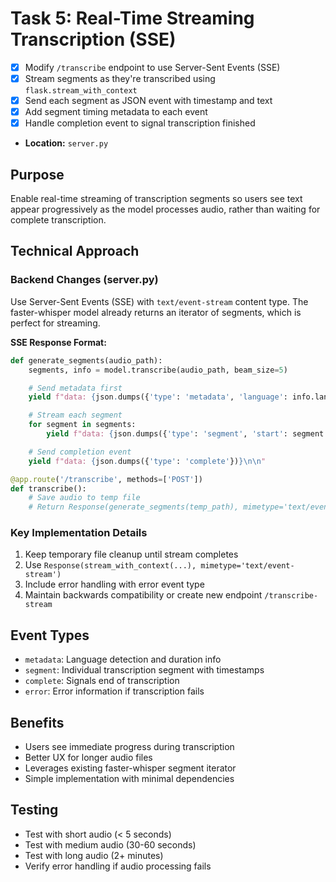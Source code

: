 # Task 5: Real-Time Streaming Transcription (SSE)

- [x] Modify `/transcribe` endpoint to use Server-Sent Events (SSE)
- [x] Stream segments as they're transcribed using `flask.stream_with_context`
- [x] Send each segment as JSON event with timestamp and text
- [x] Add segment timing metadata to each event
- [x] Handle completion event to signal transcription finished
- **Location:** `server.py`

## Purpose
Enable real-time streaming of transcription segments so users see text appear progressively as the model processes audio, rather than waiting for complete transcription.

## Technical Approach

### Backend Changes (server.py)
Use Server-Sent Events (SSE) with `text/event-stream` content type. The faster-whisper model already returns an iterator of segments, which is perfect for streaming.

**SSE Response Format:**
```python
def generate_segments(audio_path):
    segments, info = model.transcribe(audio_path, beam_size=5)

    # Send metadata first
    yield f"data: {json.dumps({'type': 'metadata', 'language': info.language, 'duration': info.duration})}\n\n"

    # Stream each segment
    for segment in segments:
        yield f"data: {json.dumps({'type': 'segment', 'start': segment.start, 'end': segment.end, 'text': segment.text})}\n\n"

    # Send completion event
    yield f"data: {json.dumps({'type': 'complete'})}\n\n"

@app.route('/transcribe', methods=['POST'])
def transcribe():
    # Save audio to temp file
    # Return Response(generate_segments(temp_path), mimetype='text/event-stream')
```

### Key Implementation Details
1. Keep temporary file cleanup until stream completes
2. Use `Response(stream_with_context(...), mimetype='text/event-stream')`
3. Include error handling with error event type
4. Maintain backwards compatibility or create new endpoint `/transcribe-stream`

## Event Types
- `metadata`: Language detection and duration info
- `segment`: Individual transcription segment with timestamps
- `complete`: Signals end of transcription
- `error`: Error information if transcription fails

## Benefits
- Users see immediate progress during transcription
- Better UX for longer audio files
- Leverages existing faster-whisper segment iterator
- Simple implementation with minimal dependencies

## Testing
- Test with short audio (< 5 seconds)
- Test with medium audio (30-60 seconds)
- Test with long audio (2+ minutes)
- Verify error handling if audio processing fails
